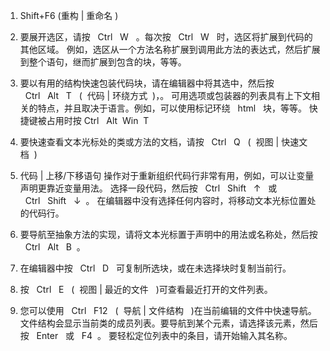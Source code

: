 1. Shift+F6 (重构 | 重命名 )

2. 要展开选区，请按   Ctrl   W   。每次按   Ctrl   W   时，选区将扩展到代码的其他区域。
例如，选区从一个方法名称扩展到调用此方法的表达式，然后扩展到整个语句，继而扩展到包含的块，等等。

3. 要以有用的结构快速包装代码块，请在编辑器中将其选中，然后按   Ctrl   Alt   T   (  代码 | 环绕方式  )，。
可用选项或包装器的列表具有上下文相关的特点，并且取决于语言。例如，可以使用标记环绕   html   块，等等。
快捷键被占用时按 Ctrl   Alt  Win  T

4. 要快速查看文本光标处的类或方法的文档，请按   Ctrl   Q   (  视图 | 快速文档  )

5. 代码 | 上移/下移语句 操作对于重新组织代码行非常有用，例如，可以让变量声明更靠近变量用法。
选择一段代码，然后按   Ctrl   Shift   ↑   或   Ctrl   Shift   ↓  。
在编辑器中没有选择任何内容时，将移动文本光标位置处的代码行。

6. 要导航至抽象方法的实现，请将文本光标置于声明中的用法或名称处，然后按   Ctrl   Alt   B  。

7. 在编辑器中按   Ctrl   D   可复制所选块，或在未选择块时复制当前行。

8. 按   Ctrl   E   (  视图 | 最近的文件   )可查看最近打开的文件列表。

9. 您可以使用   Ctrl   F12   (  导航 | 文件结构   )在当前编辑的文件中快速导航。
文件结构会显示当前类的成员列表。要导航到某个元素，请选择该元素，然后按   Enter   或   F4  。
要轻松定位列表中的条目，请开始输入其名称。